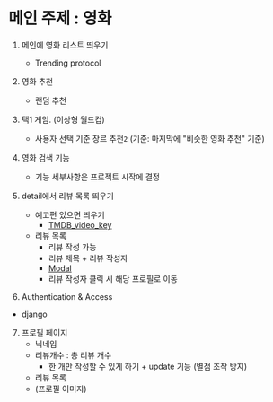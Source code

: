 # 메인 주제 : 영화

1. 메인에 영화 리스트 띄우기
	- Trending protocol

2. 영화 추천
	- 랜덤 추천

3. 택1 게임. (이상형 월드컵)
	- 사용자 선택 기준 장르 추천`2` (기준:
		마지막에 "비슷한 영화 추천" 기준)

4. 영화 검색 기능
	- 기능 세부사항은 프로젝트 시작에 결정

5. detail에서 리뷰 목록 띄우기
	- 예고편 있으면 띄우기
		- [TMDB_video_key](https://m.blog.naver.com/jcosmoss/221715332150)
	- 리뷰 목록
		- 리뷰 작성 가능
		- 리뷰 제목 + 리뷰 작성자
		- [Modal](https://getbootstrap.com/docs/4.0/components/modal/)
		- 리뷰 작성자 클릭 시 해당 프로필로 이동

6. Authentication & Access
  - django

7. 프로필 페이지
	- 닉네임
	- 리뷰개수 : 총 리뷰 개수
		- 한 개만 작성할 수 있게 하기 + update 기능 (별점 조작 방지)
	- 리뷰 목록
	- (프로필 이미지)